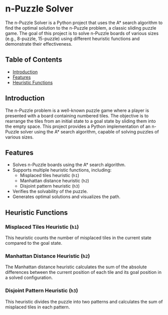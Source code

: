 # n-Puzzle Solver

The n-Puzzle Solver is a Python project that uses the A* search algorithm to find the optimal solution to the n-Puzzle problem, a classic sliding puzzle game. The goal of this project is to solve n-Puzzle boards of various sizes (e.g., 8-puzzle, 15-puzzle) using different heuristic functions and demonstrate their effectiveness.

## Table of Contents

- [Introduction](#introduction)
- [Features](#features)
- [Heuristic Functions](#heuristic-functions)

## Introduction

The n-Puzzle problem is a well-known puzzle game where a player is presented with a board containing numbered tiles. The objective is to rearrange the tiles from an initial state to a goal state by sliding them into the empty space. This project provides a Python implementation of an n-Puzzle solver using the A* search algorithm, capable of solving puzzles of various sizes.

## Features

- Solves n-Puzzle boards using the A* search algorithm.
- Supports multiple heuristic functions, including:
  - Misplaced tiles heuristic (`h1`)
  - Manhattan distance heuristic (`h2`)
  - Disjoint pattern heuristic (`h3`)
- Verifies the solvability of the puzzle.
- Generates optimal solutions and visualizes the path.

## Heuristic Functions

### Misplaced Tiles Heuristic (`h1`)

This heuristic counts the number of misplaced tiles in the current state compared to the goal state.

### Manhattan Distance Heuristic (`h2`)

The Manhattan distance heuristic calculates the sum of the absolute differences between the current position of each tile and its goal position in a solved configuration.

### Disjoint Pattern Heuristic (`h3`)

This heuristic divides the puzzle into two patterns and calculates the sum of misplaced tiles in each pattern.
